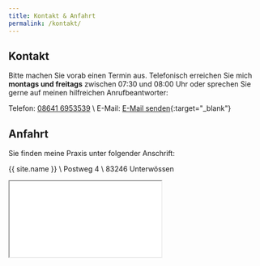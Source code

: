```yaml
---
title: Kontakt & Anfahrt
permalink: /kontakt/
---
```


## Kontakt

Bitte machen Sie vorab einen Termin aus. Telefonisch erreichen Sie mich **montags und freitags**
zwischen 07:30 und 08:00 Uhr oder sprechen Sie gerne auf meinen hilfreichen Anrufbeantworter:

Telefon: [08641 6953539](tel:+4986416953539) \\
E-Mail: [E-Mail senden](mailto:info@heilkundepraxis-steil.de){:target="\_blank"}

## Anfahrt

Sie finden meine Praxis unter folgender Anschrift:

{{ site.name }} \\
Postweg 4 \\
83246 Unterwössen

<iframe class="google-maps" src="<iframe src="https://www.google.com/maps/embed?pb=!1m18!1m12!1m3!1d2683.299993630056!2d12.453561115944455!3d47.736833786965086!2m3!1f0!2f0!3f0!3m2!1i1024!2i768!4f13.1!3m3!1m2!1s0x477669ebbfaac7d7%3A0xa27c6a6feb9f6e2f!2sPostweg%204%2C%2083246%20Unterw%C3%B6ssen!5e0!3m2!1sde!2sde!4v1650189277969!5m2!1sde!2sde" allowfullscreen="" loading="lazy"></iframe>
